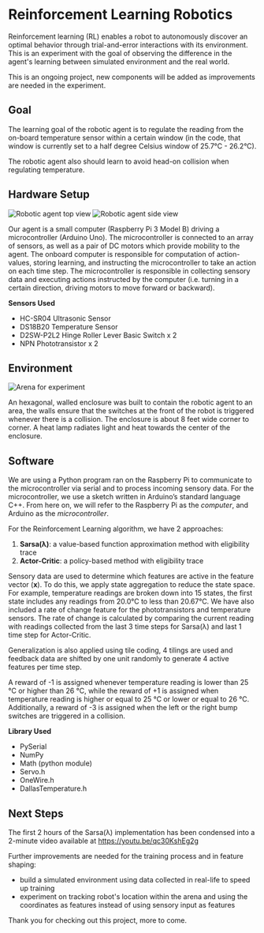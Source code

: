 # Reinforcement Learning Robotics

Reinforcement learning (RL) enables a robot to autonomously discover an optimal behavior through trial-and-error interactions with its environment. This is an experiment with the goal of observing the difference in the agent's learning between simulated environment and the real world.

This is an ongoing project, new components will be added as improvements are needed in the experiment. 


## Goal

The learning goal of the robotic agent is to regulate the reading from the on-board temperature sensor within a certain window (in the code, that window is currently set to a half degree Celsius window of 25.7°C - 26.2°C).

The robotic agent also should learn to avoid head-on collision when regulating temperature. 


## Hardware Setup

![Robotic agent top view](/img/robot-top.jpeg)
![Robotic agent side view](/img/robot-side.jpeg) 

Our agent is a small computer (Raspberry Pi 3 Model B) driving a microcontroller (Arduino Uno). The microcontroller is connected to an array of sensors, as well as a pair of DC motors which provide mobility to the agent. The onboard computer is responsible for computation of action-values, storing learning, and instructing the microcontroller to take an action on each time step. The microcontroller is responsible in collecting sensory data and executing actions instructed by the computer (i.e. turning in a certain direction, driving motors to move forward or backward).

**Sensors Used**

* HC-SR04 Ultrasonic Sensor
* DS18B20 Temperature Sensor
* D2SW-P2L2 Hinge Roller Lever Basic Switch x 2
* NPN Phototransistor x 2


## Environment

![Arena for experiment](/img/arena.jpeg)

An hexagonal, walled enclosure was built to contain the robotic agent to an area, the walls ensure that the switches at the front of the robot is triggered whenever there is a collision. The enclosure is about 8 feet wide corner to corner. A heat lamp radiates light and heat towards the center of the enclosure.


## Software

We are using a Python program ran on the Raspberry Pi to communicate to the microcontroller via serial  and to process incoming sensory data. For the microcontroller, we use a sketch written in Arduino’s standard language C++. From here on, we will refer to the Raspberry Pi as the *computer*, and Arduino as the *microcontroller*.

For the Reinforcement Learning algorithm, we have 2 approaches: 
1. **Sarsa(λ)**: a value-based function approximation method with eligibility trace
2. **Actor-Critic**: a policy-based method with eligibility trace

Sensory data are used to determine which features are active in the feature vector (**x**). To do this, we apply state aggregation to reduce the state space. For example, temperature readings are broken down into 15 states, the first state includes any readings from 20.0°C to less than 20.67°C. We have also included a rate of change feature for the phototransistors and temperature sensors. The rate of change is calculated by comparing the current reading with readings collected from the last 3 time steps for Sarsa(λ) and last 1 time step for Actor-Critic.

Generalization is also applied using tile coding, 4 tilings are used and feedback data are shifted by one unit randomly to generate 4 active features per time step.

A reward of -1 is assigned whenever temperature reading is lower than 25 °C or higher than 26 °C, while the reward of +1 is assigned when temperature reading is higher or equal to 25 °C or lower or equal to 26 °C. Additionally, a reward of -3 is assigned when the left or the right bump switches are triggered in a collision. 

**Library Used**

* PySerial
* NumPy
* Math (python module)
* Servo.h
* OneWire.h
* DallasTemperature.h

## Next Steps

The first 2 hours of the Sarsa(λ) implementation has been condensed into a 2-minute video available at https://youtu.be/qc30KshEg2g

Further improvements are needed for the training process and in feature shaping: 

* build a simulated environment using data collected in real-life to speed up training
* experiment on tracking robot's location within the arena and using the coordinates as features instead of using sensory input as features


Thank you for checking out this project, more to come. 
